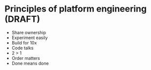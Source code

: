 Principles of platform engineering (DRAFT)
===

* Share ownership
* Experiment easily
* Build for 10x
* Code talks
* 2 > 1
* Order matters
* Done means done
